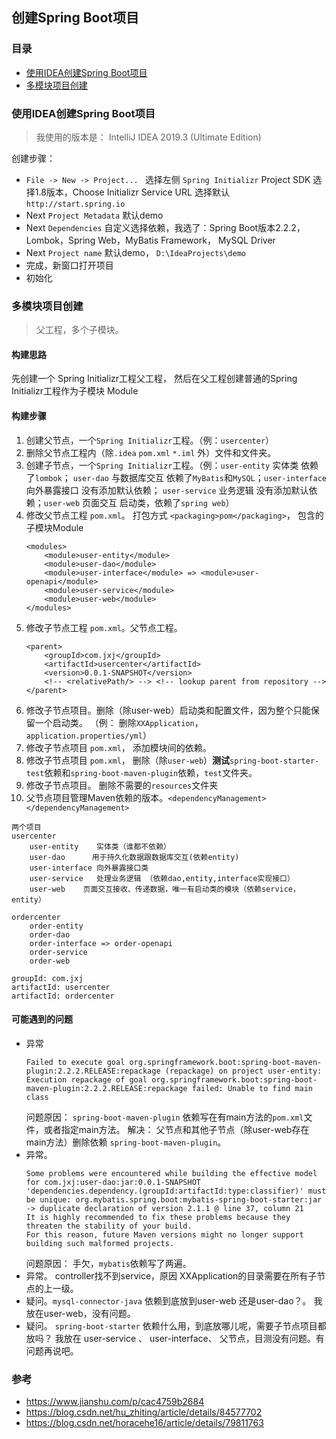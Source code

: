 ## 创建Spring Boot项目

### 目录
* [使用IDEA创建Spring Boot项目](#使用IDEA创建Spring-Boot项目)
* [多模块项目创建](#多模块项目创建)


### 使用IDEA创建Spring Boot项目
> 我使用的版本是： IntelliJ IDEA 2019.3 (Ultimate Edition)

创建步骤： 
* `File -> New -> Project... `  选择左侧 `Spring Initializr`  Project SDK 选择1.8版本，Choose Initializr Service URL 选择默认`http://start.spring.io`
* Next `Project Metadata` 默认demo
* Next `Dependencies` 自定义选择依赖，我选了：Spring Boot版本2.2.2，Lombok，Spring Web，MyBatis Framework， MySQL Driver
* Next  `Project name` 默认demo， `D:\IdeaProjects\demo`
* 完成，新窗口打开项目
* 初始化

### 多模块项目创建
> 父工程，多个子模块。

#### 构建思路
先创建一个 Spring Initializr工程父工程， 然后在父工程创建普通的Spring Initializr工程作为子模块 Module

#### 构建步骤
1. 创建父节点，一个`Spring Initializr`工程。（例：`usercenter`）
2. 删除父节点工程内（除`.idea` `pom.xml` `*.iml` 外）文件和文件夹。
3. 创建子节点，一个`Spring Initializr`工程。（例：`user-entity` 实体类 依赖了`lombok`； `user-dao` 与数据库交互 依赖了`MyBatis`和`MySQL`；`user-interface` 向外暴露接口 没有添加默认依赖； `user-service` 业务逻辑 没有添加默认依赖；`user-web` 页面交互 启动类，依赖了`spring web`）
4. 修改父节点工程 `pom.xml`。 打包方式 `<packaging>pom</packaging>`， 包含的子模块Module
    ```text
    <modules>
        <module>user-entity</module>
        <module>user-dao</module>
        <module>user-interface</module> => <module>user-openapi</module>
        <module>user-service</module>
        <module>user-web</module>
    </modules>
    ```
5. 修改子节点工程 `pom.xml`。父节点工程。
    ```text
    <parent>
        <groupId>com.jxj</groupId>
        <artifactId>usercenter</artifactId>
        <version>0.0.1-SNAPSHOT</version>
        <!-- <relativePath/> --> <!-- lookup parent from repository -->
    </parent>
    ```
6. 修改子节点项目。删除（除user-web）启动类和配置文件，因为整个只能保留一个启动类。 （例： 删除`XXApplication`，`application.properties/yml`）
7. 修改子节点项目 `pom.xml`， 添加模块间的依赖。
8. 修改子节点项目 `pom.xml`， 删除（除`user-web`）**测试**`spring-boot-starter-test`依赖和`spring-boot-maven-plugin`依赖，`test`文件夹。 
9. 修改子节点项目。 删除不需要的`resources`文件夹
10. 父节点项目管理Maven依赖的版本。`<dependencyManagement></dependencyManagement>`
```text
两个项目
usercenter
	user-entity    实体类（谁都不依赖）
	user-dao      用于持久化数据跟数据库交互(依赖entity)
	user-interface 向外暴露接口类
	user-service   处理业务逻辑 （依赖dao,entity,interface实现接口）
	user-web 	页面交互接收、传递数据，唯一有启动类的模块（依赖service，entity）

ordercenter
	order-entity
	order-dao
	order-interface => order-openapi
	order-service
	order-web

groupId: com.jxj
artifactId: usercenter
artifactId: ordercenter
```

#### 可能遇到的问题
* 异常
    ```text
    Failed to execute goal org.springframework.boot:spring-boot-maven-plugin:2.2.2.RELEASE:repackage (repackage) on project user-entity: Execution repackage of goal org.springframework.boot:spring-boot-maven-plugin:2.2.2.RELEASE:repackage failed: Unable to find main class
    ```
    问题原因： `spring-boot-maven-plugin` 依赖写在有main方法的`pom.xml`文件，或者指定main方法。
    解决： 父节点和其他子节点（除user-web存在main方法）删除依赖 `spring-boot-maven-plugin`。
* 异常。
    ```text
    Some problems were encountered while building the effective model for com.jxj:user-dao:jar:0.0.1-SNAPSHOT
    'dependencies.dependency.(groupId:artifactId:type:classifier)' must be unique: org.mybatis.spring.boot:mybatis-spring-boot-starter:jar -> duplicate declaration of version 2.1.1 @ line 37, column 21
    It is highly recommended to fix these problems because they threaten the stability of your build.
    For this reason, future Maven versions might no longer support building such malformed projects.
    ```
    问题原因： 手欠，`mybatis`依赖写了两遍。
* 异常。 controller找不到service，原因 XXApplication的目录需要在所有子节点的上一级。
* 疑问。`mysql-connector-java` 依赖到底放到user-web 还是user-dao？。 我放在user-web，没有问题。
* 疑问。 `spring-boot-starter` 依赖什么用，到底放哪儿呢，需要子节点项目都放吗？  我放在 user-service 、 user-interface、 父节点，目测没有问题。有问题再说吧。


### 参考
* https://www.jianshu.com/p/cac4759b2684
* https://blog.csdn.net/hu_zhiting/article/details/84577702
* https://blog.csdn.net/horacehe16/article/details/79811763